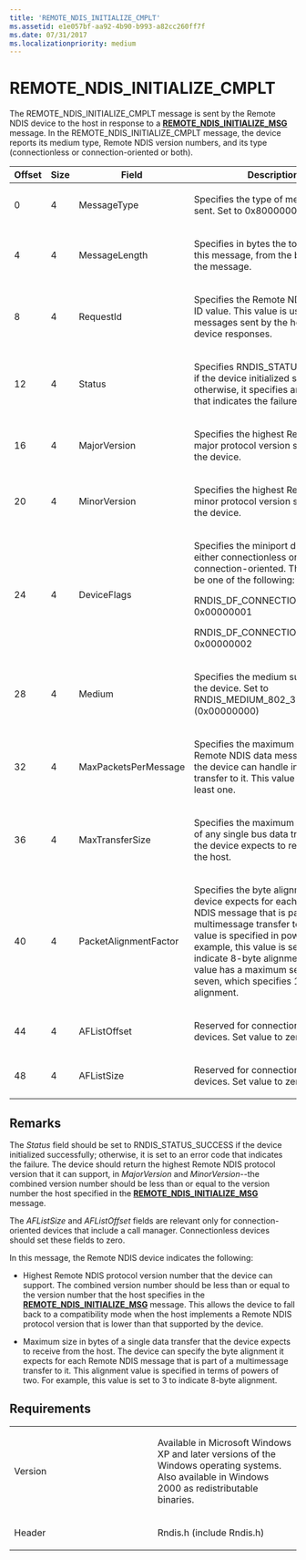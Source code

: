 ```yaml
---
title: 'REMOTE_NDIS_INITIALIZE_CMPLT'
ms.assetid: e1e057bf-aa92-4b90-b993-a82cc260ff7f
ms.date: 07/31/2017
ms.localizationpriority: medium
---
```


# REMOTE\_NDIS\_INITIALIZE\_CMPLT


The REMOTE\_NDIS\_INITIALIZE\_CMPLT message is sent by the Remote NDIS device to the host in response to a [**REMOTE\_NDIS\_INITIALIZE\_MSG**](remote-ndis-initialize-msg.md) message. In the REMOTE\_NDIS\_INITIALIZE\_CMPLT message, the device reports its medium type, Remote NDIS version numbers, and its type (connectionless or connection-oriented or both).

<table>
<colgroup>
<col width="25%" />
<col width="25%" />
<col width="25%" />
<col width="25%" />
</colgroup>
<thead>
<tr class="header">
<th>Offset</th>
<th>Size</th>
<th>Field</th>
<th>Description</th>
</tr>
</thead>
<tbody>
<tr class="odd">
<td><p>0</p></td>
<td><p>4</p></td>
<td><p>MessageType</p></td>
<td><p>Specifies the type of message being sent. Set to 0x80000002.</p></td>
</tr>
<tr class="even">
<td><p>4</p></td>
<td><p>4</p></td>
<td><p>MessageLength</p></td>
<td><p>Specifies in bytes the total length of this message, from the beginning of the message.</p></td>
</tr>
<tr class="odd">
<td><p>8</p></td>
<td><p>4</p></td>
<td><p>RequestId</p></td>
<td><p>Specifies the Remote NDIS message ID value. This value is used to match messages sent by the host with device responses.</p></td>
</tr>
<tr class="even">
<td><p>12</p></td>
<td><p>4</p></td>
<td><p>Status</p></td>
<td><p>Specifies RNDIS_STATUS_SUCCESS if the device initialized successfully; otherwise, it specifies an error code that indicates the failure.</p></td>
</tr>
<tr class="odd">
<td><p>16</p></td>
<td><p>4</p></td>
<td><p>MajorVersion</p></td>
<td><p>Specifies the highest Remote NDIS major protocol version supported by the device.</p></td>
</tr>
<tr class="even">
<td><p>20</p></td>
<td><p>4</p></td>
<td><p>MinorVersion</p></td>
<td><p>Specifies the highest Remote NDIS minor protocol version supported by the device.</p></td>
</tr>
<tr class="odd">
<td><p>24</p></td>
<td><p>4</p></td>
<td><p>DeviceFlags</p></td>
<td><p>Specifies the miniport driver type as either connectionless or connection-oriented. This value can be one of the following:</p>
<p>RNDIS_DF_CONNECTIONLESS 0x00000001</p>
<p>RNDIS_DF_CONNECTION_ORIENTED 0x00000002</p></td>
</tr>
<tr class="even">
<td><p>28</p></td>
<td><p>4</p></td>
<td><p>Medium</p></td>
<td><p>Specifies the medium supported by the device. Set to RNDIS_MEDIUM_802_3 (0x00000000)</p></td>
</tr>
<tr class="odd">
<td><p>32</p></td>
<td><p>4</p></td>
<td><p>MaxPacketsPerMessage</p></td>
<td><p>Specifies the maximum number of Remote NDIS data messages that the device can handle in a single transfer to it. This value should be at least one.</p></td>
</tr>
<tr class="even">
<td><p>36</p></td>
<td><p>4</p></td>
<td><p>MaxTransferSize</p></td>
<td><p>Specifies the maximum size in bytes of any single bus data transfer that the device expects to receive from the host.</p></td>
</tr>
<tr class="odd">
<td><p>40</p></td>
<td><p>4</p></td>
<td><p>PacketAlignmentFactor</p></td>
<td><p>Specifies the byte alignment that the device expects for each Remote NDIS message that is part of a multimessage transfer to it. This value is specified in powers of 2. For example, this value is set to three to indicate 8-byte alignment. This value has a maximum setting of seven, which specifies 128-byte alignment.</p></td>
</tr>
<tr class="even">
<td><p>44</p></td>
<td><p>4</p></td>
<td><p>AFListOffset</p></td>
<td><p>Reserved for connection-oriented devices. Set value to zero.</p></td>
</tr>
<tr class="odd">
<td><p>48</p></td>
<td><p>4</p></td>
<td><p>AFListSize</p></td>
<td><p>Reserved for connection-oriented devices. Set value to zero.</p></td>
</tr>
</tbody>
</table>

 

Remarks
-------

The *Status* field should be set to RNDIS\_STATUS\_SUCCESS if the device initialized successfully; otherwise, it is set to an error code that indicates the failure. The device should return the highest Remote NDIS protocol version that it can support, in *MajorVersion* and *MinorVersion*--the combined version number should be less than or equal to the version number the host specified in the [**REMOTE\_NDIS\_INITIALIZE\_MSG**](remote-ndis-initialize-msg.md) message.

The *AFListSize* and *AFListOffset* fields are relevant only for connection-oriented devices that include a call manager. Connectionless devices should set these fields to zero.

In this message, the Remote NDIS device indicates the following:

-   Highest Remote NDIS protocol version number that the device can support. The combined version number should be less than or equal to the version number that the host specifies in the [**REMOTE\_NDIS\_INITIALIZE\_MSG**](remote-ndis-initialize-msg.md) message. This allows the device to fall back to a compatibility mode when the host implements a Remote NDIS protocol version that is lower than that supported by the device.

-   Maximum size in bytes of a single data transfer that the device expects to receive from the host. The device can specify the byte alignment it expects for each Remote NDIS message that is part of a multimessage transfer to it. This alignment value is specified in terms of powers of two. For example, this value is set to 3 to indicate 8-byte alignment.

Requirements
------------

<table>
<colgroup>
<col width="50%" />
<col width="50%" />
</colgroup>
<tbody>
<tr class="odd">
<td><p>Version</p></td>
<td><p>Available in Microsoft Windows XP and later versions of the Windows operating systems. Also available in Windows 2000 as redistributable binaries.</p></td>
</tr>
<tr class="even">
<td><p>Header</p></td>
<td>Rndis.h (include Rndis.h)</td>
</tr>
</tbody>
</table>

 

 




